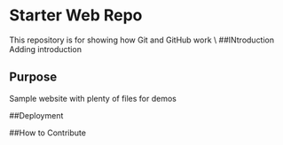 # Starter Web Repo

This repository is for showing how Git and GitHub work
\\
##INtroduction 
Adding introduction

## Purpose

Sample website with plenty of files for demos

##Deployment

##How to Contribute
